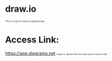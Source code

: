 # draw.io
<span style="font-size:0.5em;"> This is a repo for draw.io diagramming </span>
# Access Link:
https://app.diagrams.net
<span style="font-size:0.5em;"> Import a .drawio file from this repo to view or edit </span>

